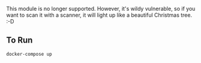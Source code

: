 This module is no longer supported.  However, it's wildy vulnerable, so if you want to scan it with a scanner, it will light up like a beautiful Christmas tree. :-D

## To Run

```
docker-compose up
```
